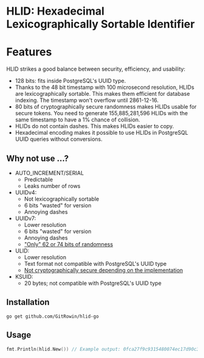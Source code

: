 # HLID: Hexadecimal Lexicographically Sortable Identifier

# Features

HLID strikes a good balance between security, efficiency, and usability:

- 128 bits: fits inside PostgreSQL's UUID type.
- Thanks to the 48 bit timestamp with 100 microsecond resolution, HLIDs are lexicographically sortable. This makes them
  efficient for database indexing. The timestamp won't overflow until 2861-12-16.
- 80 bits of cryptographically secure randomness makes HLIDs usable for secure tokens. You need to generate
  155,885,281,596 HLIDs with the same timestamp to have a 1% chance of collision.
- HLIDs do not contain dashes. This makes HLIDs easier to copy.
- Hexadecimal encoding makes it possible to use HLIDs in PostgreSQL UUID queries without conversions.

## Why not use ...?

- AUTO_INCREMENT/SERIAL
    - Predictable
    - Leaks number of rows
- UUIDv4:
    - Not lexicographically sortable
    - 6 bits "wasted" for version
    - Annoying dashes
- UUIDv7:
    - Lower resolution
    - 6 bits "wasted" for version
    - Annoying dashes
    - ["Only" 62 or 74 bits of randomness](https://www.rfc-editor.org/rfc/rfc9562.html#name-uuid-version-7)
- ULID:
    - Lower resolution
    - Text format not compatible with PostgreSQL's UUID type
    - [Not cryptographically secure depending on the implementation](https://github.com/ulid/spec?tab=readme-ov-file#monotonicity)
- KSUID:
    - 20 bytes; not compatible with PostgreSQL's UUID type

## Installation

```
go get github.com/GitRowin/hlid-go
```

## Usage

```go
fmt.Println(hlid.New()) // Example output: 0fca27f9c9315480074ec17d90c3bd52
```
